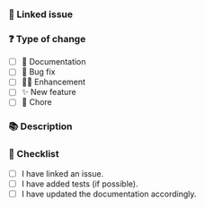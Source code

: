 <!---
Please follow conventional commits (https://conventionalcommits.org)
-->

### 🔗 Linked issue

<!-- for example: "resolves #123" -->

### ❓ Type of change

<!-- What types of changes does your code introduce? Put an `x` in all the boxes that apply. -->

- [ ] 📖 Documentation
- [ ] 🐞 Bug fix
- [ ] 🤘🏻 Enhancement
- [ ] ✨ New feature
- [ ] 🧹 Chore

### 📚 Description

<!-- Describe your changes in detail -->
<!-- Why is this change required? What problem does it solve? -->

### 📝 Checklist

<!-- Put an `x` in all the boxes that apply. -->
<!-- If your change requires a documentation PR, please link it appropriately -->
<!-- If you're unsure about any of these, don't hesitate to ask. -->

- [ ] I have linked an issue.
- [ ] I have added tests (if possible).
- [ ] I have updated the documentation accordingly.
